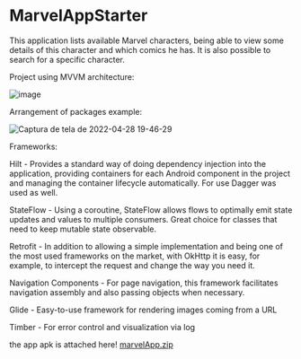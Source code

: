 # MarvelAppStarter


This application lists available Marvel characters, being able to view some details of this character and which comics he has. It is also possible to search for a specific character.

Project using MVVM architecture:

![image](https://user-images.githubusercontent.com/2738131/147287681-08d548bb-4565-4300-a155-d1d0d2e3cdb7.png)


Arrangement of packages example:


![Captura de tela de 2022-04-28 19-46-29](https://user-images.githubusercontent.com/2738131/165860071-bf906bad-7d09-4147-b040-ad3c3860de74.png)

Frameworks:

Hilt - Provides a standard way of doing dependency injection into the application, providing containers for each Android component in the project and managing the container lifecycle automatically. For use Dagger was used as well.

StateFlow - Using a coroutine, StateFlow allows flows to optimally emit state updates and values ​​to multiple consumers. Great choice for classes that need to keep mutable state observable.

Retrofit - In addition to allowing a simple implementation and being one of the most used frameworks on the market, with OkHttp it is easy, for example, to intercept the request and change the way you need it.

Navigation Components - For page navigation, this framework facilitates navigation assembly and also passing objects when necessary.

Glide - Easy-to-use framework for rendering images coming from a URL

Timber - For error control and visualization via log

the app apk is attached here!
[marvelApp.zip](https://github.com/alvaroCoelho/Marvel/files/8587154/marvelApp.zip)

